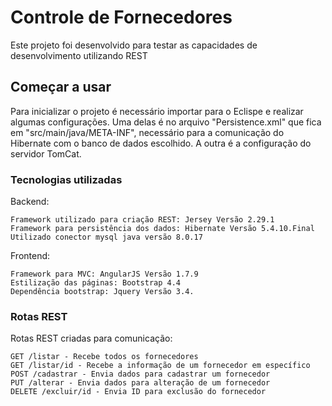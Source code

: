 # Controle de Fornecedores

Este projeto foi desenvolvido para testar as capacidades de desenvolvimento utilizando REST

## Começar a usar

Para inicializar o projeto é necessário importar para o Eclispe e realizar algumas configurações.
Uma delas é no arquivo "Persistence.xml" que fica em "src/main/java/META-INF", necessário para a comunicação do Hibernate com o banco de dados escolhido. A outra é a configuração do servidor TomCat. 

### Tecnologias utilizadas

Backend:

```
Framework utilizado para criação REST: Jersey Versão 2.29.1 
Framework para persistência dos dados: Hibernate Versão 5.4.10.Final 
Utilizado conector mysql java versão 8.0.17
```

Frontend:

```
Framework para MVC: AngularJS Versão 1.7.9 
Estilização das páginas: Bootstrap 4.4 
Dependência bootstrap: Jquery Versão 3.4.
```

### Rotas REST

Rotas REST criadas para comunicação:

```
GET /listar - Recebe todos os fornecedores 
GET /listar/id - Recebe a informação de um fornecedor em específico 
POST /cadastrar - Envia dados para cadastrar um fornecedor 
PUT /alterar - Envia dados para alteração de um fornecedor 
DELETE /excluir/id - Envia ID para exclusão do fornecedor 
```